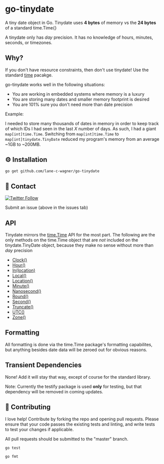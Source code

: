 # go-tinydate
A tiny date object in Go. Tinydate uses **4 bytes** of memory vs the **24 bytes** of a standard time.Time{}

A tinydate only has *day* precision. It has no knowledge of hours, minutes, seconds, or timezones.

## Why?

If you don't have resource constraints, then don't use tinydate! Use the standard [time](https://golang.org/pkg/time/) pacakge.

go-tinydate works well in the following situations:

* You are working in embedded systems where memory is a luxury
* You are storing many dates and smaller memory footprint is desired
* You are 101% sure you don't need more than date precision

Example:

I needed to store many thousands of dates in memory in order to keep track of which IDs I had seen in the last *X* number of days. As such, I had a giant `map[int]time.Time`. Switching from `map[int]time.Time` to `map[int]tinydate.TinyDate` reduced my program's memory from an average ~1GB to ~200MB.

## ⚙️ Installation

```bash
go get github.com/lane-c-wagner/go-tinydate
```

## 💬 Contact

[![Twitter Follow](https://img.shields.io/twitter/follow/wagslane.svg?label=Follow%20Wagslane&style=social)](https://twitter.com/intent/follow?screen_name=wagslane)

Submit an issue (above in the issues tab)

## API

Tinydate mirrors the [time.Time](https://golang.org/pkg/time/) API for the most part. The following are the only methods on the time.Time object that are *not* included on the tinydate.TinyDate object, because they make no sense without more than *day* precision

* [Clock()](https://golang.org/pkg/time/#Time.Clock)
* [Hour()](https://golang.org/pkg/time/#Time.Hour)
* [In(location)](https://golang.org/pkg/time/#Time.In)
* [Local()](https://golang.org/pkg/time/#Time.Local)
* [Location()](https://golang.org/pkg/time/#Time.Location)
* [Minute()](https://golang.org/pkg/time/#Time.Minute)
* [Nanosecond()](https://golang.org/pkg/time/#Time.Nanosecond)
* [Round()](https://golang.org/pkg/time/#Time.Round)
* [Second()](https://golang.org/pkg/time/#Time.Second)
* [Truncate()](https://golang.org/pkg/time/#Time.Truncate)
* [UTC()](https://golang.org/pkg/time/#Time.UTC)
* [Zone()](https://golang.org/pkg/time/#Time.Zone)

## Formatting 

All formatting is done via the time.Time package's formatting capabilites, but anything besides date data will be zeroed out for obvious reasons.

## Transient Dependencies

None! Add it will stay that way, except of course for the standard library.

Note: Currently the testify package is used **only** for testing, but that dependency will be removed in coming updates.

## 👏 Contributing

I love help! Contribute by forking the repo and opening pull requests. Please ensure that your code passes the existing tests and linting, and write tests to test your changes if applicable.

All pull requests should be submitted to the "master" branch.

```bash
go test
```

```bash
go fmt
```
